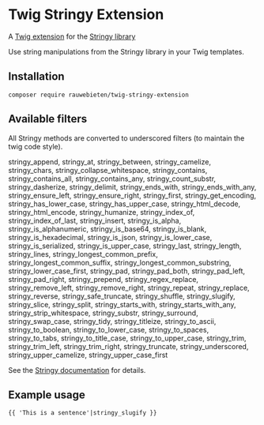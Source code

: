 # Twig Stringy Extension

A [Twig extension](https://github.com/twigphp/Twig)
for the [Stringy library](https://github.com/danielstjules/Stringy)

Use string manipulations from the Stringy library in your Twig templates.

## Installation

```
composer require rauwebieten/twig-stringy-extension
```

## Available filters

All Stringy methods are converted to underscored filters (to maintain the twig code style).

stringy_append, stringy_at, stringy_between, stringy_camelize, stringy_chars, stringy_collapse_whitespace, 
stringy_contains, stringy_contains_all, stringy_contains_any, stringy_count_substr, stringy_dasherize, 
stringy_delimit, stringy_ends_with, stringy_ends_with_any, stringy_ensure_left, stringy_ensure_right, 
stringy_first, stringy_get_encoding, stringy_has_lower_case, stringy_has_upper_case, stringy_html_decode, 
stringy_html_encode, stringy_humanize, stringy_index_of, stringy_index_of_last, stringy_insert, 
stringy_is_alpha, stringy_is_alphanumeric, stringy_is_base64, stringy_is_blank, stringy_is_hexadecimal, 
stringy_is_json, stringy_is_lower_case, stringy_is_serialized, stringy_is_upper_case, stringy_last, stringy_length, 
stringy_lines, stringy_longest_common_prefix, stringy_longest_common_suffix, 
stringy_longest_common_substring, stringy_lower_case_first, stringy_pad, stringy_pad_both, 
stringy_pad_left, stringy_pad_right, stringy_prepend, stringy_regex_replace, stringy_remove_left, 
stringy_remove_right, stringy_repeat, stringy_replace, stringy_reverse, stringy_safe_truncate, 
stringy_shuffle, stringy_slugify, stringy_slice, stringy_split, stringy_starts_with, 
stringy_starts_with_any, stringy_strip_whitespace, stringy_substr, stringy_surround, stringy_swap_case, 
stringy_tidy, stringy_titleize, stringy_to_ascii, stringy_to_boolean, stringy_to_lower_case, 
stringy_to_spaces, stringy_to_tabs, stringy_to_title_case, stringy_to_upper_case, stringy_trim, 
stringy_trim_left, stringy_trim_right, stringy_truncate, stringy_underscored, stringy_upper_camelize, 
stringy_upper_case_first

See the [Stringy documentation](https://github.com/danielstjules/Stringy) for details.

## Example usage

```twig
{{ 'This is a sentence'|stringy_slugify }}
```